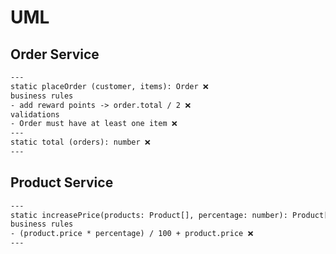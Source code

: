 # UML

## Order Service

```txt
---
static placeOrder (customer, items): Order ❌
business rules
- add reward points -> order.total / 2 ❌
validations
- Order must have at least one item ❌
---
static total (orders): number ❌
---
```

## Product Service

```txt
---
static increasePrice(products: Product[], percentage: number): Product[] ❌
business rules
- (product.price * percentage) / 100 + product.price ❌
---
```
